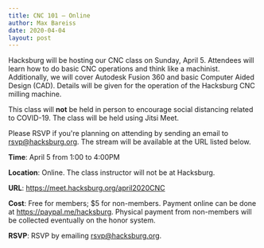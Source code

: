 ```yaml
---
title: CNC 101 — Online
author: Max Bareiss
date: 2020-04-04
layout: post
---
```


Hacksburg will be hosting our CNC class on Sunday, April 5.
Attendees will learn how to do basic CNC operations and think like a machinist.
Additionally, we will cover Autodesk Fusion 360 and basic Computer Aided Design (CAD).
Details will be given for the operation of the Hacksburg CNC milling machine.

This class will **not** be held in person to encourage social distancing related to COVID-19. The class will be held using Jitsi Meet.

Please RSVP if you're planning on attending by sending an email to [rsvp@hacksburg.org](mailto:rsvp@hacksburg.org). The stream will be available at the URL listed below.

**Time**: April 5 from 1:00 to 4:00PM

**Location**: Online. The class instructor will not be at Hacksburg.

**URL**: <https://meet.hacksburg.org/april2020CNC>

**Cost**: Free for members; $5 for non-members. Payment online can be done at <https://paypal.me/hacksburg>. Physical payment from non-members will be collected eventually on the honor system.

**RSVP**: RSVP by emailing [rsvp@hacksburg.org](mailto:rsvp@hacksburg.org).
